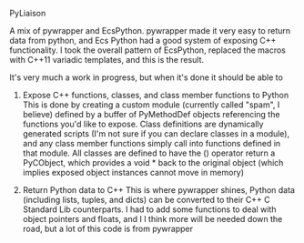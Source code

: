 PyLiaison

A mix of pywrapper and EcsPython. pywrapper made it very easy to return data from python, and Ecs Python had a good system of exposing C++ functionality. I took the overall pattern of EcsPython, replaced the macros with C++11 variadic templates, and this is the result.

It's very much a work in progress, but when it's done it should be able to

  1) Expose C++ functions, classes, and class member functions to Python
      This is done by creating a custom module (currently called "spam", I believe) defined by a buffer
      of PyMethodDef objects referencing the functions you'd like to expose. Class definitions are dynamically
      generated scripts (I'm not sure if you can declare classes in a module), and any class member functions
      simply call into functions defined in that module.
      All classes are defined to have the () operator return a PyCObject, which provides a void * back to the 
      original object (which implies exposed object instances cannot move in memory)
      
  2) Return Python data to C++
      This is where pywrapper shines, Python data (including lists, tuples, and dicts) can be converted to their
      C++ C Standard Lib counterparts. I had to add some functions to deal with object pointers and floats, and I
      I think more will be needed down the road, but a lot of this code is from pywrapper
